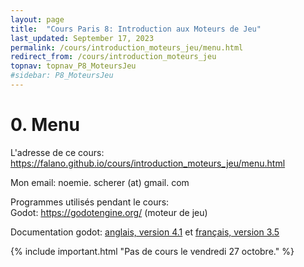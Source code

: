 ```yaml
---
layout: page
title:  "Cours Paris 8: Introduction aux Moteurs de Jeu"
last_updated: September 17, 2023
permalink: /cours/introduction_moteurs_jeu/menu.html
redirect_from: /cours/introduction_moteurs_jeu
topnav: topnav_P8_MoteursJeu
#sidebar: P8_MoteursJeu
---
```


# 0. Menu

L'adresse de ce cours: 
<https://falano.github.io/cours/introduction_moteurs_jeu/menu.html>

Mon email: noemie. scherer (at) gmail. com

Programmes utilisés pendant le cours:  
Godot: <https://godotengine.org/> (moteur de jeu)

Documentation godot: [anglais, version 4.1](https://docs.godotengine.org/en/stable/) et [français, version 3.5](https://docs.godotengine.org/fr/latest/)

{% include important.html "Pas de cours le vendredi 27 octobre." %}
